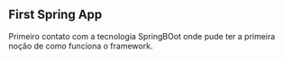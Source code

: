 ## First Spring App

Primeiro contato com a tecnologia SpringBOot onde pude ter a primeira noção de como funciona o framework.
